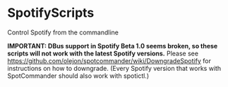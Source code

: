 # SpotifyScripts
Control Spotify from the commandline

**IMPORTANT: DBus support in Spotify Beta 1.0 seems broken, so these scripts will not work with the latest Spotify versions.**
Please see https://github.com/olejon/spotcommander/wiki/DowngradeSpotify for instructions on how to downgrade. (Every Spotify version that works with SpotCommander should also work with spotictl.)
